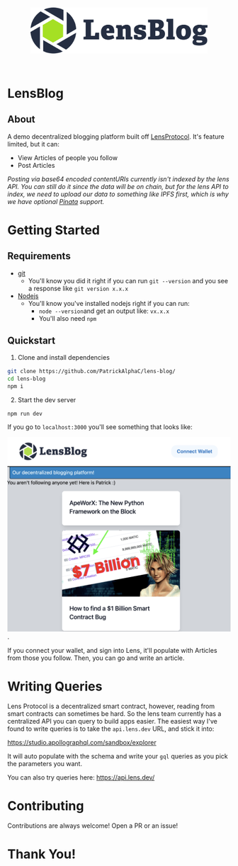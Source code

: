 <br/>
<p align="center">
<a href="https://www.lens.xyz/" target="_blank">
<img src="./public/logo-full-black.svg" width="400" alt="LensBlog">
</a>
</p>
<br/>

# LensBlog

## About

A demo decentralized blogging platform built off [LensProtocol](https://www.lens.xyz/). It's feature limited, but it can:

- View Articles of people you follow
- Post Articles

_Posting via base64 encoded contentURIs currently isn't indexed by the lens API. You can still do it since the data will be on chain, but for the lens API to index, we need to upload our data to something like IPFS first, which is why we have optional [Pinata](https://app.pinata.cloud/) support._

# Getting Started 

## Requirements

- [git](https://git-scm.com/book/en/v2/Getting-Started-Installing-Git)
  - You'll know you did it right if you can run `git --version` and you see a response like `git version x.x.x`
- [Nodejs](https://nodejs.org/en/)
  - You'll know you've installed nodejs right if you can run:
    - `node --version`and get an output like: `vx.x.x`
    - You'll also need `npm`

## Quickstart

1. Clone and install dependencies
   
```bash
git clone https://github.com/PatrickAlphaC/lens-blog/
cd lens-blog
npm i
```

2. Start the dev server

```
npm run dev
```

If you go to `localhost:3000` you'll see something that looks like:

![public/home-demo.png](public/home-demo.png).

If you connect your wallet, and sign into Lens, it'll populate with Articles from those you follow. Then, you can go and write an article. 

# Writing Queries

Lens Protocol is a decentralized smart contract, however, reading from smart contracts can sometimes be hard. So the lens team currently has a centralized API you can query to build apps easier. The easiest way I've found to write queries is to take the `api.lens.dev` URL, and stick it into:

https://studio.apollographql.com/sandbox/explorer

It will auto populate with the schema and write your `gql` queries as you pick the parameters you want. 

You can also try queries here: https://api.lens.dev/

# Contributing

Contributions are always welcome! Open a PR or an issue!

# Thank You!
